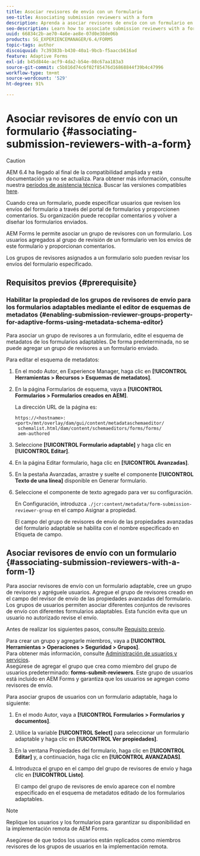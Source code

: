 ```yaml
---
title: Asociar revisores de envío con un formulario
seo-title: Associating submission reviewers with a form
description: Aprenda a asociar revisores de envío con un formulario en AEM Forms. Los revisores asociados revisan un formulario enviado a través del portal de formularios.
seo-description: Learn how to associate submission reviewers with a form in AEM Forms. Associated reviewers review a form submitted via forms portal.
uuid: 66834c2b-ae70-4a6e-ae8e-07d0e38de06b
products: SG_EXPERIENCEMANAGER/6.4/FORMS
topic-tags: author
discoiquuid: 7c39383b-b430-40a1-9bcb-f5aaccb616ad
feature: Adaptive Forms
exl-id: b45d844e-acf9-4da2-b54e-08c67aa183a3
source-git-commit: c5b816d74c6f02f85476d16868844f39b4c47996
workflow-type: tm+mt
source-wordcount: '529'
ht-degree: 91%

---
```


# Asociar revisores de envío con un formulario  {#associating-submission-reviewers-with-a-form}

>[!CAUTION]
>
>AEM 6.4 ha llegado al final de la compatibilidad ampliada y esta documentación ya no se actualiza. Para obtener más información, consulte nuestra [períodos de asistencia técnica](https://helpx.adobe.com/es/support/programs/eol-matrix.html). Buscar las versiones compatibles [here](https://experienceleague.adobe.com/docs/).

Cuando crea un formulario, puede especificar usuarios que revisen los envíos del formulario a través del portal de formularios y proporcionen comentarios. Su organización puede recopilar comentarios y volver a diseñar los formularios enviados.

AEM Forms le permite asociar un grupo de revisores con un formulario. Los usuarios agregados al grupo de revisión de un formulario ven los envíos de este formulario y proporcionan comentarios.

Los grupos de revisores asignados a un formulario solo pueden revisar los envíos del formulario especificado.

## Requisitos previos {#prerequisite}

### Habilitar la propiedad de los grupos de revisores de envío para los formularios adaptables mediante el editor de esquemas de metadatos {#enabling-submission-reviewer-groups-property-for-adaptive-forms-using-metadata-schema-editor}

Para asociar un grupo de revisores a un formulario, edite el esquema de metadatos de los formularios adaptables. De forma predeterminada, no se puede agregar un grupo de revisores a un formulario enviado.

Para editar el esquema de metadatos:

1. En el modo Autor, en Experience Manager, haga clic en **[!UICONTROL Herramientas > Recursos > Esquemas de metadatos]**.
1. En la página Formularios de esquema, vaya a **[!UICONTROL Formularios > Formularios creados en AEM]**.

   La dirección URL de la página es:

   ```
   https://<hostname>:<port>/mnt/overlay/dam/gui/content/metadataschemaeditor/
    schemalist.html/dam/content/schemaeditors/forms/forms/
    aem-authored
   ```

1. Seleccione **[!UICONTROL Formulario adaptable]** y haga clic en **[!UICONTROL Editar]**.
1. En la página Editar formulario, haga clic en **[!UICONTROL Avanzadas]**.
1. En la pestaña Avanzadas, arrastre y suelte el componente **[!UICONTROL Texto de una línea]** disponible en Generar formulario.
1. Seleccione el componente de texto agregado para ver su configuración.

   En Configuración, introduzca `./jcr:content/metadata/form-submission-reviewer-group` en el campo Asignar a propiedad.

   El campo del grupo de revisores de envío de las propiedades avanzadas del formulario adaptable se habilita con el nombre especificado en Etiqueta de campo.

## Asociar revisores de envío con un formulario {#associating-submission-reviewers-with-a-form-1}

Para asociar revisores de envío con un formulario adaptable, cree un grupo de revisores y agréguele usuarios. Agregue el grupo de revisores creado en el campo del revisor de envío de las propiedades avanzadas del formulario. 
\
Los grupos de usuarios permiten asociar diferentes conjuntos de revisores de envío con diferentes formularios adaptables. Esta función evita que un usuario no autorizado revise el envío.

Antes de realizar los siguientes pasos, consulte [Requisito previo](/help/forms/using/adding-reviewers-form.md#prerequisite).

Para crear un grupo y agregarle miembros, vaya a **[!UICONTROL Herramientas > Operaciones > Seguridad > Grupos]**.\
Para obtener más información, consulte [Administración de usuarios y servicios](/help/sites-administering/security.md). 
\
Asegúrese de agregar el grupo que crea como miembro del grupo de usuarios predeterminado: **forms-submit-reviewers**. Este grupo de usuarios está incluido en AEM Forms y garantiza que los usuarios se agregan como revisores de envío.

Para asociar grupos de usuarios con un formulario adaptable, haga lo siguiente:

1. En el modo Autor, vaya a **[!UICONTROL Formularios > Formularios y documentos]**.
1. Utilice la variable **[!UICONTROL Select]** para seleccionar un formulario adaptable y haga clic en **[!UICONTROL Ver propiedades]**.
1. En la ventana Propiedades del formulario, haga clic en **[!UICONTROL Editar]** y, a continuación, haga clic en **[!UICONTROL AVANZADAS]**.
1. Introduzca el grupo en el campo del grupo de revisores de envío y haga clic en **[!UICONTROL Listo]**.

   El campo del grupo de revisores de envío aparece con el nombre especificado en el esquema de metadatos editado de los formularios adaptables.

>[!NOTE]
>
>Replique los usuarios y los formularios para garantizar su disponibilidad en la implementación remota de AEM Forms.
>
>Asegúrese de que todos los usuarios están replicados como miembros revisores de los grupos de usuarios en la implementación remota.
